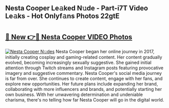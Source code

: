 ## Nesta Cooper Le𝚊ked N𝚞de - Part-i7T Video Le𝚊ks - Hot Onlyf𝚊ns Photos 22gtE

# <h2><a href="http://ab4769.deff.icu/?id=Nesta+Cooper">🔗 New 👉🔴 Nesta Cooper VIDEO Photos</a></h2>

[![Nesta Cooper N𝚞des](https://i.imgur.com/rIISA9y.gif)](http://ab4769.deff.icu/?id=Nesta+Cooper)
Nesta Cooper began her online journey in 2017, initially creating cosplay and gaming-related content. Her content gradually evolved, becoming increasingly sexually suggestive. She gained initial attention through Twitch streams and Instagram posts featuring provocative imagery and suggestive commentary. Nesta Cooper's social media journey is far from over. She continues to create content, engage with her fans, and explore new opportunities. Her future plans include expanding her brand, collaborating with more influencers and brands, and potentially starting her own business. With her unwavering determination and undeniable charisma, there's no telling how far Nesta Cooper will go in the digital world.

